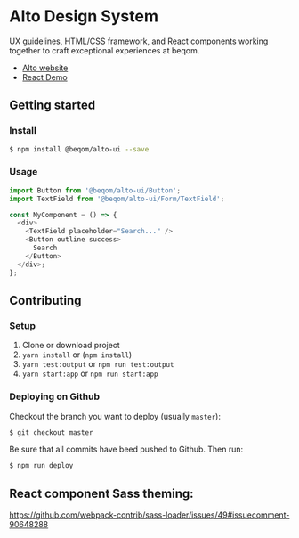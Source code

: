 # Alto Design System

UX guidelines, HTML/CSS framework, and React components working together to craft exceptional experiences at beqom.

- [Alto website](https://beqom.github.io/alto)
- [React Demo](https://beqom.github.io/alto/storybook)

## Getting started

### Install

```sh
$ npm install @beqom/alto-ui --save
```

### Usage

```js
import Button from '@beqom/alto-ui/Button';
import TextField from '@beqom/alto-ui/Form/TextField';

const MyComponent = () => {
  <div>
    <TextField placeholder="Search..." />
    <Button outline success>
      Search
    </Button>
  </div>;
};
```

## Contributing

### Setup

1. Clone or download project
2. `yarn install` or (`npm install`)
3. `yarn test:output` or `npm run test:output`
4. `yarn start:app` or `npm run start:app`

### Deploying on Github

Checkout the branch you want to deploy (usually `master`):

```sh
$ git checkout master
```

Be sure that all commits have beed pushed to Github. Then run:

```sh
$ npm run deploy
```

## React component Sass theming:

https://github.com/webpack-contrib/sass-loader/issues/49#issuecomment-90648288
